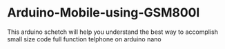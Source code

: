 # Arduino-Mobile-using-GSM800l
This arduino schetch will help you understand the best way to accomplish small size code full function telphone on arduino nano
